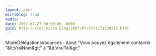```yaml
---
layout: post
microblog: true
audio: 
date: 2007-07-27 00:00:00 -0000
guid: http://xtof.micro.blog/2007/07/27/t171530522.html
---
```

ModeDélégationsVacances : Ajout "Vous pouvez également contacter "&amp;lt;VraiNom&amp;gt;" à "&amp;lt;VraiTél&amp;gt;"
